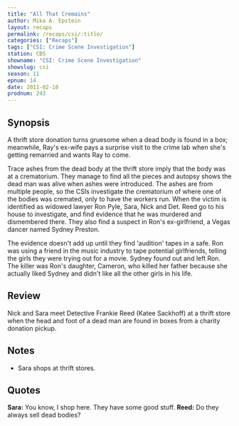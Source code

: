 ```yaml
---
title: "All That Cremains"
author: Mika A. Epstein
layout: recaps
permalink: /recaps/csi/:title/
categories: ["Recaps"]
tags: ["CSI: Crime Scene Investigation"]
station: CBS
showname: "CSI: Crime Scene Investigation"
showslug: csi
season: 11
epnum: 14
date: 2011-02-10
prodnum: 243
---
```


## Synopsis

A thrift store donation turns gruesome when a dead body is found in a box; meanwhile, Ray's ex-wife pays a surprise visit to the crime lab when she's getting remarried and wants Ray to come.

Trace ashes from the dead body at the thrift store imply that the body was at a crematorium. They manage to find all the pieces and autopsy shows the dead man was alive when ashes were introduced. The ashes are from multiple people, so the CSIs investigate the crematorium of where one of the bodies was cremated, only to have the workers run. When the victim is identified as widowed lawyer Ron Pyle, Sara, Nick and Det. Reed go to his house to investigate, and find evidence that he was murdered and dismembered there. They also find a suspect in Ron's ex-girlfriend, a Vegas dancer named Sydney Preston.

The evidence doesn't add up until they find 'audition' tapes in a safe. Ron was using a friend in the music industry to tape potential girlfriends, telling the girls they were trying out for a movie. Sydney found out and left Ron. The killer was Ron's daughter, Cameron, who killed her father because she actually liked Sydney and didn't like all the other girls in his life.

## Review

Nick and Sara meet Detective Frankie Reed (Katee Sackhoff) at a thrift store when the head and foot of a dead man are found in boxes from a charity donation pickup.

## Notes

* Sara shops at thrift stores.

## Quotes

**Sara:** You know, I shop here. They have some good stuff.
**Reed:** Do they always sell dead bodies?

